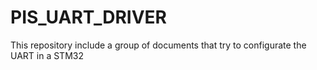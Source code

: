 # PIS_UART_DRIVER
This repository include a group of documents that try to configurate the UART in a STM32 
